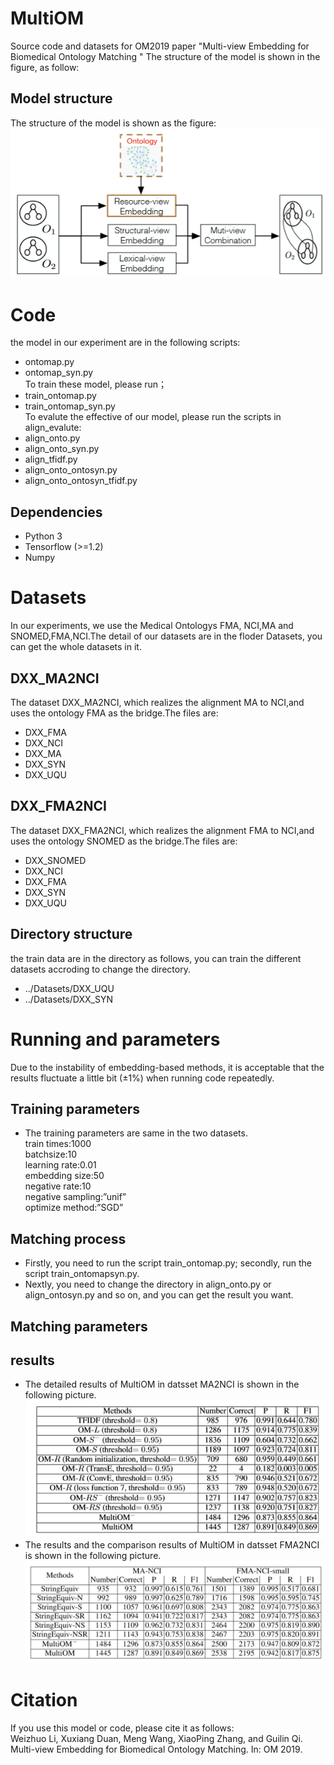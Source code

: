 # MultiOM
Source code and datasets for OM2019 paper "Multi-view Embedding for Biomedical Ontology Matching "
The structure of the model is shown in the figure, as follow:
## Model structure 
The structure of the model is shown as the figure:
![aaaa](https://github.com/chunyedxx/MultiOM/blob/master/img/model_structure.png)
# Code
the model in our experiment are in the following scripts:  
* ontomap.py  
* ontomap_syn.py  
To train these model, please run；  
* train_ontomap.py  
* train_ontomap_syn.py  
To evalute the effective of our model, please run the scripts in align_evalute:  
* align_onto.py  
* align_onto_syn.py  
* align_tfidf.py  
* align_onto_ontosyn.py  
* align_onto_ontosyn_tfidf.py  
## Dependencies
* Python 3  
* Tensorflow (>=1.2)  
* Numpy
# Datasets
In our experiments, we use the Medical Ontologys FMA, NCI,MA and SNOMED,FMA,NCI.The detail of our datasets are in the floder Datasets, you can get the whole datasets in it.
## DXX_MA2NCI
The dataset DXX_MA2NCI, which realizes the alignment MA to NCI,and uses the ontology FMA as the bridge.The files are: 
* DXX_FMA
* DXX_NCI
* DXX_MA
* DXX_SYN
* DXX_UQU
## DXX_FMA2NCI
The dataset DXX_FMA2NCI, which realizes the alignment FMA to NCI,and uses the ontology SNOMED as the bridge.The files are: 
* DXX_SNOMED
* DXX_NCI
* DXX_FMA
* DXX_SYN
* DXX_UQU
## Directory structure
the train data are in the directory as follows, you can train the different datasets accroding to change the directory.  
* ../Datasets/DXX_UQU  
* ../Datasets/DXX_SYN
# Running and parameters
Due to the instability of embedding-based methods, it is acceptable that the results fluctuate a little bit (±1%) when running code repeatedly.
## Training parameters
* The training parameters are same in the two datasets.  
  train times:1000  
  batchsize:10  
  learning rate:0.01  
  embedding size:50  
  negative rate:10  
  negative sampling:”unif”  
  optimize method:”SGD”
## Matching process 
* Firstly, you need to run the script train_ontomap.py; secondly, run the script train_ontomapsyn.py.
* Nextly, you need to change the directory in align_onto.py or align_ontosyn.py and so on, and you can get the result you want.
## Matching parameters
## results
* The detailed results of MultiOM in datsset MA2NCI is shown in the following picture.
![aaab](https://github.com/chunyedxx/MultiOM/blob/master/img/result1.png)
* The results and the comparison results of MultiOM in datsset FMA2NCI is shown in the following picture.
![aaac](https://github.com/chunyedxx/MultiOM/blob/master/img/result2.png)
# Citation
If you use this model or code, please cite it as follows:  
Weizhuo Li, Xuxiang Duan, Meng Wang, XiaoPing Zhang, and Guilin Qi. Multi-view Embedding for Biomedical Ontology Matching. In: OM 2019.
